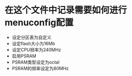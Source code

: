 # 在这个文件中记录需要如何进行menuconfig配置

- 设定分区表为自定义
- 设定flash大小为16Mb
- 设定CPU频率为240MHz
- 启用PSRAM
- PSRAM类型设定为octal
- PSRAM的频率设定为80MHz